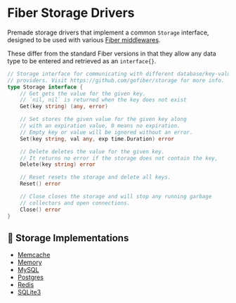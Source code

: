 # Fiber Storage Drivers

Premade storage drivers that implement a common `Storage` interface, designed to be used with various [Fiber middlewares](https://github.com/gofiber/fiber/tree/master/middleware).

These differ from the standard Fiber versions in that they allow any data type to be entered and retrieved as an `interface{}`.

```go
// Storage interface for communicating with different database/key-value
// providers. Visit https://github.com/gofiber/storage for more info.
type Storage interface {
	// Get gets the value for the given key.
	// `nil, nil` is returned when the key does not exist
	Get(key string) (any, error)

	// Set stores the given value for the given key along
	// with an expiration value, 0 means no expiration.
	// Empty key or value will be ignored without an error.
	Set(key string, val any, exp time.Duration) error

	// Delete deletes the value for the given key.
	// It returns no error if the storage does not contain the key,
	Delete(key string) error

	// Reset resets the storage and delete all keys.
	Reset() error

	// Close closes the storage and will stop any running garbage
	// collectors and open connections.
	Close() error
}
```

## 📑 Storage Implementations

- [Memcache](./memcache/README.md)
- [Memory](./memory/README.md)
- [MySQL](./mysql/README.md)
- [Postgres](./postgres/README.md)
- [Redis](./redis/README.md)
- [SQLite3](./sqlite3/README.md)
